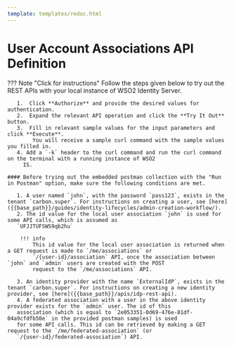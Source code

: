 ```yaml
---
template: templates/redoc.html
---
```


# User Account Associations API Definition

??? Note "Click for instructions"
    Follow the steps given below to try out the REST APIs with your local instance of WSO2 Identity Server. 
    
       1.  Click **Authorize** and provide the desired values for authentication. 
       2.  Expand the relevant API operation and click the **Try It Out** button.  
       3.  Fill in relevant sample values for the input parameters and click **Execute**. 
            You will receive a sample curl command with the sample values you filled in. 
       4. Add a `-k` header to the curl command and run the curl command on the terminal with a running instance of WSO2
         IS. 
         
    #### Before trying out the embedded postman collection with the "Run in Postman" option, make sure the following conditions are met.
    
       1. A user named `john`, with the password `pass123`, exists in the tenant `carbon.super`. For instructions on creating a user, see [here]({{base_path}}/guides/identity-lifecycles/admin-creation-workflow/).
       2. The id value for the local user association `john` is used for some API calls, which is assumed as 
       `UFJJTUFSWS9qb2hu` 
       
        !!! info
            This id value for the local user association is returned when a GET request is made to `/me/associations` or 
            `/{user-id}/association` API, once the association between `john` and `admin` users are created with the POST 
            request to the `/me/associations` API. 
            
       3. An identity provider with the name `ExternalIdP`, exists in the tenant `carbon.super`. For instructions on creating a new identity provider, see [here]({{base_path}}/apis/idp-rest-api).
       4. A federated association with a user in the above identity provider exists for the `admin` user. The id of this 
       association (which is equal to `2e053351-0d69-476e-81df-04a9cfdfb50e` in the provided postman samples) is used 
       for some API calls. This id can be retrieved by making a GET request to the `/me/federated-association` (or 
       `/{user-id}/federated-association`) API.

<redoc spec-url=../../apis/restapis/association.yaml></redoc>
<script src="https://cdn.jsdelivr.net/npm/redoc@next/bundles/redoc.standalone.js"> </script>